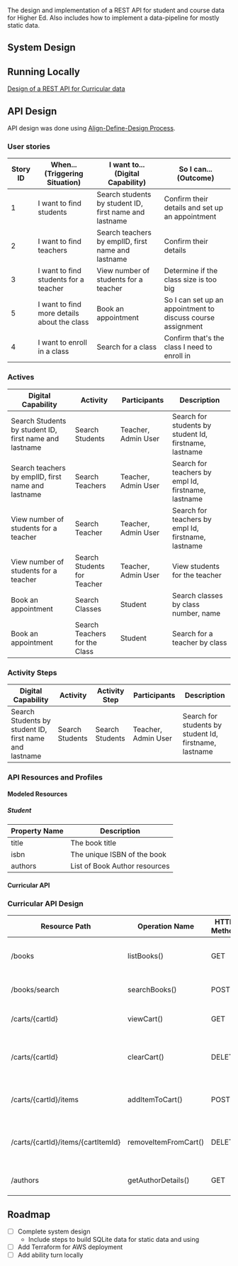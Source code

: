 The design and implementation of a REST API for student and course data for Higher Ed. Also includes how to implement a
data-pipeline for
mostly static data.

## System Design

## Running Locally

[Design of a REST API for Curricular data](https://github.com/baranasoftware/system-design/blob/main/edu-api.md)

## API Design

API design was done
using [Align-Define-Design Process](https://blog.stoplight.io/aligning-on-your-api-design-using-jobs-to-be-done).

### User stories

| Story ID | When... (Triggering Situation)              | I want to...    (Digital Capability)                   | So I can...    (Outcome)                                    |
|----------|---------------------------------------------|--------------------------------------------------------|-------------------------------------------------------------|
| 1        | I want to find students                     | Search students by student ID, first name and lastname | Confirm their details and set up an appointment             |
| 2        | I want to find teachers                     | Search teachers by emplID, first name and lastname     | Confirm their details                                       |
| 3        | I want to find students for a teacher       | View number of students for a teacher                  | Determine if the class size is too big                      |
| 5        | I want to find more details about the class | Book an appointment                                    | So I can set up an appointment to discuss course assignment |
| 4        | I want to enroll in a class                 | Search for a class                                     | Confirm that's the class I need to enroll in                |

### Actives

| Digital Capability                                     | Activity                      | Participants        | Description                                            |
|--------------------------------------------------------|-------------------------------|---------------------|--------------------------------------------------------|
| Search Students by student ID, first name and lastname | Search Students               | Teacher, Admin User | Search for students by student Id, firstname, lastname |
| Search teachers by emplID, first name and lastname     | Search Teachers               | Teacher, Admin User | Search for teachers by empl Id, firstname, lastname    |
| View number of students for a teacher                  | Search Teacher                | Teacher, Admin User | Search for teachers by empl Id, firstname, lastname    |
| View number of students for a teacher                  | Search Students for Teacher   | Teacher, Admin User | View students for the teacher                          |
| Book an appointment                                    | Search Classes                | Student             | Search classes by class number, name                   |                        |
| Book an appointment                                    | Search Teachers for the Class | Student             | Search for a teacher by class                          |

### Activity Steps

| Digital Capability                                     | Activity        | Activity Step   | Participants        | Description                                            |
|--------------------------------------------------------|-----------------|-----------------|---------------------|--------------------------------------------------------|
| Search Students by student ID, first name and lastname | Search Students | Search Students | Teacher, Admin User | Search for students by student Id, firstname, lastname |

### API Resources and Profiles

#### Modeled Resources

##### Student

| Property Name | Description                   |
|---------------|-------------------------------|
| title         | The book title                |
| isbn          | The unique ISBN of the book   |
| authors       | List of Book Author resources |

#### Curricular API

### Curricular API Design

| Resource Path                      | Operation Name       | HTTP Method | Description                               | Request Details          | Response Details | Response Code(s) |
|------------------------------------|----------------------|-------------|-------------------------------------------|--------------------------|------------------|------------------|
| /books                             | listBooks()          | GET         | List books by category or release date    | categoryId   releaseDate | Books[]          | 200              |
| /books/search                      | searchBooks()        | POST        | Search for books by author, title         | searchQuery              | Books[]          | 200              |
| /carts/{cartId}                    | viewCart()           | GET         | View the current cart and total           | cartId                   | Cart             | 200, 404         |
| /carts/{cartId}                    | clearCart()          | DELETE      | Remove all books from the customer's cart | cartId                   | Cart             | 204, 404         |
| /carts/{cartId}/items              | addItemToCart()      | POST        | Add a book to the customer's cart         | cartId                   | Cart             | 201, 400         |
| /carts/{cartId}/items/{cartItemId} | removeItemFromCart() | DELETE      | Remove a book from the customer's cart    | cartId   cartItemId      | Cart             | 204, 404         |
| /authors                           | getAuthorDetails()   | GET         | Retrieve the details of an author         | authorId                 | BookAuthor       | 200, 404         |

## Roadmap

- [ ] Complete system design
    - Include steps to build SQLite data for static data and using
- [ ] Add Terraform for AWS deployment
- [ ] Add ability turn locally 
